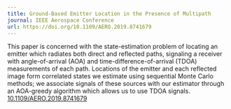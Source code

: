 ```yaml
---
title: Ground-Based Emitter Location in the Presence of Multipath
journal: IEEE Aerospace Conference
url: https://doi.org/10.1109/AERO.2019.8741679
---
```


This paper is concerned with the state-estimation problem of locating an emitter which radiates both direct and reflected paths, signaling a receiver with angle-of-arrival (AOA) and time-difference-of-arrival (TDOA) measurements of each path.
Locations of the emitter and each reflected image form correlated states we estimate using sequential Monte Carlo methods; we associate signals of these sources with our estimator through an AOA-greedy algorithm which allows us to use TDOA signals.
[10.1109/AERO.2019.8741679](https://doi.org/10.1109/AERO.2019.8741679)
